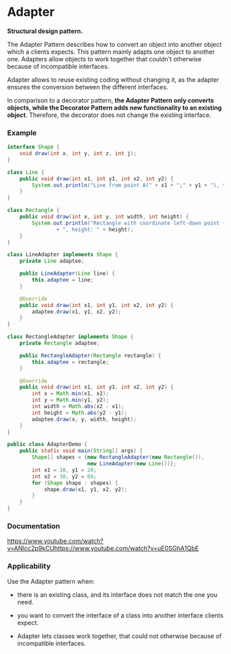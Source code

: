# Adapter

**Structural design pattern.**

The Adapter Pattern describes how to convert an object into another object which a clients expects. This pattern mainly adapts one object to another one. Adapters allow objects to work together that couldn’t otherwise because of incompatible interfaces.

Adapter allows to reuse existing coding without changing it, as the adapter ensures the conversion between the different interfaces.

In comparison to a decorator pattern, **the Adapter Pattern only converts objects, while the Decorator Pattern adds new functionality to an existing object**. Therefore, the decorator does not change the existing interface.


### Example

``` Java
interface Shape {
    void draw(int x, int y, int z, int j);
}

class Line {
    public void draw(int x1, int y1, int x2, int y2) {
        System.out.println("Line from point A(" + x1 + ";" + y1 + "), to point B(" + x2 + ";" + y2 + ")");
    }
}

class Rectangle {
    public void draw(int x, int y, int width, int height) {
        System.out.println("Rectangle with coordinate left-down point (" + x + ";" + y + "), width: " + width
                + ", height: " + height);
    }
}

class LineAdapter implements Shape {
    private Line adaptee;

    public LineAdapter(Line line) {
        this.adaptee = line;
    }

    @Override
    public void draw(int x1, int y1, int x2, int y2) {
        adaptee.draw(x1, y1, x2, y2);
    }
}

class RectangleAdapter implements Shape {
    private Rectangle adaptee;

    public RectangleAdapter(Rectangle rectangle) {
        this.adaptee = rectangle;
    }

    @Override
    public void draw(int x1, int y1, int x2, int y2) {
        int x = Math.min(x1, x2);
        int y = Math.min(y1, y2);
        int width = Math.abs(x2 - x1);
        int height = Math.abs(y2 - y1);
        adaptee.draw(x, y, width, height);
    }
}

public class AdapterDemo {
    public static void main(String[] args) {
        Shape[] shapes = {new RectangleAdapter(new Rectangle()),
                          new LineAdapter(new Line())};
        int x1 = 10, y1 = 20;
        int x2 = 30, y2 = 60;
        for (Shape shape : shapes) {
            shape.draw(x1, y1, x2, y2);
        }
    }
}
```
### Documentation

https://www.youtube.com/watch?v=ANlcc2p9kCUhttps://www.youtube.com/watch?v=uE0SGhA1QbE

### Applicability

Use the Adapter pattern when:

* there is an existing class, and its interface does not match the one you need.

* you want to convert the interface of a class into another interface clients expect.

* Adapter lets classes work together, that could not otherwise because of incompatible interfaces.
